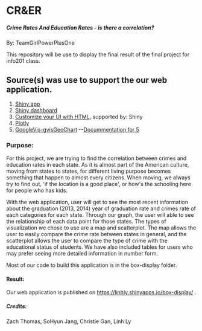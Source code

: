 # CR&ER 
##### Crime Rates And Education Rates - is there a correlation?
By: TeamGirlPowerPlusOne

This repository will be use to display the final result of the final project for info201 class.

## Source(s) was use to support the our web application.

1. [Shiny app](shinyapps.io)
2. [Shiny dashboard](https://rstudio.github.io/shinydashboard/get_started.html)
3. [Customize your UI with HTML](https://shiny.rstudio.com/articles/html-tags.html), supported by: Shiny
4. [Plotly](https://plot.ly/r/line-and-scatter/)
5. [GoogleVis-gvisGeoChart](https://cran.r-project.org/web/packages/googleVis/vignettes/googleVis_examples.html)
--[Docummentation for 5](https://www.rdocumentation.org/packages/googleVis/versions/0.6.0/topics/gvisGeoChart)

### Purpose:
For this project, we are trying to find the correlation between crimes and education rates in each state. As it is almost part of the American culture, moving from states to states, for different living purpose becomes something that happen to almost every citizens. When moving, we always try to find out, 'if the location is a good place', or how's the schooling here for people who has kids.  

With the web application, user will get to see the most recent information about the graduation (2013, 2014) year of graduation rate and crimes rate of each categories for each state. Through our graph, the user will able to see the relationship of each data point for those states. The types of visualization we chose to use are a map and scatterplot. The map allows the user to easily compare the crime rate between states in general, and the scatterplot allows the user to compare the type of crime with the educational status of students. We have also included tables for users who may prefer seeing more detailed information in number form.

Most of our code to build this application is in the box-display folder.

#### Result: 
Our web application is published on https://linhly.shinyapps.io/box-display/ .

##### Credits: 
Zach Thomas, SoHyun Jang, Christie Gan, Linh Ly
